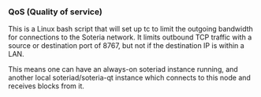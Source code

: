 ### QoS (Quality of service) ###

This is a Linux bash script that will set up tc to limit the outgoing bandwidth for connections to the Soteria network. It limits outbound TCP traffic with a source or destination port of 8767, but not if the destination IP is within a LAN.

This means one can have an always-on soteriad instance running, and another local soteriad/soteria-qt instance which connects to this node and receives blocks from it.
